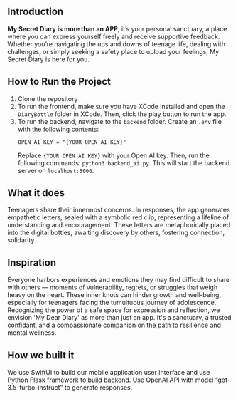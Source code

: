 ## Introduction
**My Secret Diary is more than an APP**; it’s your personal sanctuary, a place where you can express yourself freely and receive supportive feedback. Whether you’re navigating the ups and downs of teenage life, dealing with challenges, or simply seeking a safety place to upload your feelings, My Secret Diary is here for you.


## How to Run the Project
1. Clone the repository
2. To run the frontend, make sure you have XCode installed and open the `DiaryBottle` folder in XCode. Then, click the play button to run the app.
3. To run the backend, navigate to the `backend` folder. Create an `.env` file with the following contents:
    ```
    OPEN_AI_KEY = "{YOUR OPEN AI KEY}"
    ```
    Replace `{YOUR OPEN AI KEY}` with your Open AI key. Then, run the following commands:
    `python3 backend_ai.py`. This will start the backend server on `localhost:5000`.

## What it does
Teenagers share their innermost concerns. In responses, the app generates empathetic letters, sealed with a symbolic red clip, representing a lifeline of understanding and encouragement. These letters are metaphorically placed into the digital bottles, awaiting discovery by others, fostering connection, solidarity.

## Inspiration
Everyone harbors experiences and emotions they may find difficult to share with others — moments of vulnerability, regrets, or struggles that weigh heavy on the heart. These inner knots can hinder growth and well-being, especially for teenagers facing the tumultuous journey of adolescence. Recognizing the power of a safe space for expression and reflection, we envision 'My Dear Diary' as more than just an app. It's a sanctuary, a trusted confidant, and a compassionate companion on the path to resilience and mental wellness.


## How we built it 
We use SwiftUI to build our mobile application user interface and use Python Flask framework to build backend. Use OpenAI API with model “gpt-3.5-turbo-instruct” to generate responses.
